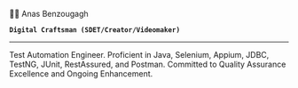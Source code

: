 ⛹🏼 Anas Benzougagh


**`Digital Craftsman (SDET/Creator/Videomaker)`**


---
Test Automation Engineer. Proficient in Java, Selenium, Appium, JDBC, TestNG, JUnit, RestAssured, and Postman. Committed to Quality Assurance Excellence and Ongoing Enhancement.
